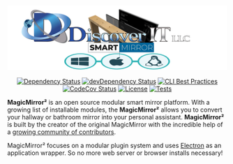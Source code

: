 ![MagicMirror²: The open source modular smart mirror platform. ](.github/header.png)

<p style="text-align: center">
	<a href="https://david-dm.org/DiscoverITLLC/MagicMirror"><img src="https://david-dm.org/DiscoverITLLC/MagicMirror.svg" alt="Dependency Status"></a>
	<a href="https://david-dm.org/DiscoverITLLC/MagicMirror?type=dev"><img src="https://david-dm.org/DiscoverITLLC/MagicMirror/dev-status.svg" alt="devDependency Status"></a>
	<a href="https://bestpractices.coreinfrastructure.org/projects/347"><img src="https://bestpractices.coreinfrastructure.org/projects/347/badge" alt="CLI Best Practices"></a>
	<a href="https://codecov.io/gh/DiscoverITLLC/MagicMirror"><img src="https://codecov.io/gh/DiscoverITLLC/MagicMirror/branch/master/graph/badge.svg?token=LEG1KitZR6" alt="CodeCov Status"/></a>
	<a href="https://choosealicense.com/licenses/mit"><img src="https://img.shields.io/badge/license-MIT-blue.svg" alt="License"></a>
	<a href="https://github.com/DiscoverITLLC/MagicMirror/actions?query=workflow%3A%22Automated+Tests%22"><img src="https://github.com/DiscoverITLLC/MagicMirror/workflows/Automated%20Tests/badge.svg" alt="Tests"></a>
</p>

**MagicMirror²** is an open source modular smart mirror platform. With a growing list of installable modules, the **MagicMirror²** allows you to convert your hallway or bathroom mirror into your personal assistant. **MagicMirror²** is built by the creator of the original MagicMirror with the incredible help of a [growing community of contributors](https://github.com/DiscoverITLLC/MagicMirror/graphs/contributors).

MagicMirror² focuses on a modular plugin system and uses [Electron](https://www.electronjs.org/) as an application wrapper. So no more web server or browser installs necessary!



